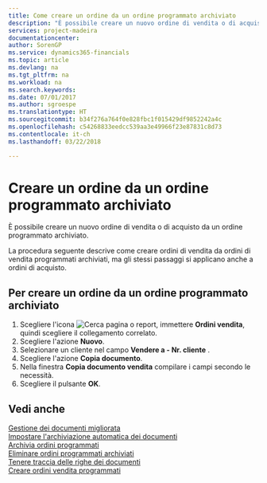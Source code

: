 ```yaml
---
title: Come creare un ordine da un ordine programmato archiviato
description: "È possibile creare un nuovo ordine di vendita o di acquisto da un ordine programmato archiviato."
services: project-madeira
documentationcenter: 
author: SorenGP
ms.service: dynamics365-financials
ms.topic: article
ms.devlang: na
ms.tgt_pltfrm: na
ms.workload: na
ms.search.keywords: 
ms.date: 07/01/2017
ms.author: sgroespe
ms.translationtype: HT
ms.sourcegitcommit: b34f276a764f0e828fbc1f015429df9852242a4c
ms.openlocfilehash: c54268833eedcc539aa3e49966f23e87831c8d73
ms.contentlocale: it-ch
ms.lasthandoff: 03/22/2018

---
```

# <a name="create-an-order-from-an-archived-blanket-order"></a>Creare un ordine da un ordine programmato archiviato
È possibile creare un nuovo ordine di vendita o di acquisto da un ordine programmato archiviato.  

La procedura seguente descrive come creare ordini di vendita da ordini di vendita programmati archiviati, ma gli stessi passaggi si applicano anche a ordini di acquisto.  

## <a name="to-create-an-order-from-an-archived-blanket-order"></a>Per creare un ordine da un ordine programmato archiviato  

1.  Scegliere l'icona ![Cerca pagina o report](../../media/ui-search/search_small.png "icona Cerca pagina o report"), immettere **Ordini vendita**, quindi scegliere il collegamento correlato.  
2.  Scegliere l'azione **Nuovo**.   
3.  Selezionare un cliente nel campo **Vendere a - Nr. cliente** .  
4.  Scegliere l'azione **Copia documento**.  
5.  Nella finestra **Copia documento vendita** compilare i campi secondo le necessità.
6.  Scegliere il pulsante **OK**.  

## <a name="see-also"></a>Vedi anche  
 [Gestione dei documenti migliorata](enhanced-document-management.md)   
 [Impostare l'archiviazione automatica dei documenti](how-to-set-up-automatic-archiving-of-documents.md)   
 [Archivia ordini programmati](how-to-archive-blanket-orders.md)   
 [Eliminare ordini programmati archiviati](how-to-delete-archived-blanket-orders.md)   
 [Tenere traccia delle righe dei documenti](how-to-track-document-lines.md)  
 [Creare ordini vendita programmati](../../sales-how-to-create-blanket-sales-orders.md) 

